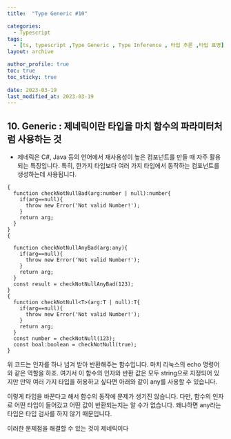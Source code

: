 ```yaml
---
title:  "Type Generic #10"

categories:
  - Typescript
tags:
  - [ts, typescript ,Type Generic , Type Inference , 타입 추론 ,타입 표명]
layout: archive

author_profile: true
toc: true
toc_sticky: true
 
date: 2023-03-19
last_modified_at: 2023-03-19
---
```


## 10.  **Generic**   : ****제네릭이란 타입을 마치 함수의 파라미터처럼 사용하는 것****

- 제네릭은 C#, Java 등의 언어에서 재사용성이 높은 컴포넌트를 만들 때 자주 활용되는 특징입니다. 특히, 한가지 타입보다 여러 가지 타입에서 동작하는 컴포넌트를 생성하는데 사용됩니다.





```tsx
{
  function checkNotNullBad(arg:number | null):number{
    if(arg==null){
      throw new Error('Not valid Number!');
    }
    return arg;
  }
}
{

  function checkNotNullAnyBad(arg:any){
    if(arg==null){
      throw new Error('Not valid Number!');
    }
    return arg;
  }
  const result = checkNotNullAnyBad(123);
}
{
  function checkNotNull<T>(arg:T | null):T{
    if(arg==null){
      throw new Error('Not valid Number!');
    }
    return arg;
  }
  const number = checkNotNull(123);
  const boal:boolean = checkNotNull(true);
}
```


위 코드는 인자를 하나 넘겨 받아 반환해주는 함수입니다. 마치 리눅스의 echo 명령어와 같은 역할을 하죠. 여기서 이 함수의 인자와 반환 값은 모두 string으로 지정되어 있지만 만약 여러 가지 타입을 허용하고 싶다면 아래와 같이 any를 사용할 수 있습니다.


이렇게 타입을 바꾼다고 해서 함수의 동작에 문제가 생기진 않습니다. 다만, 함수의 인자로 어떤 타입이 들어갔고 어떤 값이 반환되는지는 알 수가 없습니다. 왜냐하면 any라는 타입은 타입 검사를 하지 않기 때문입니다.

이러한 문제점을 해결할 수 있는 것이 제네릭이다